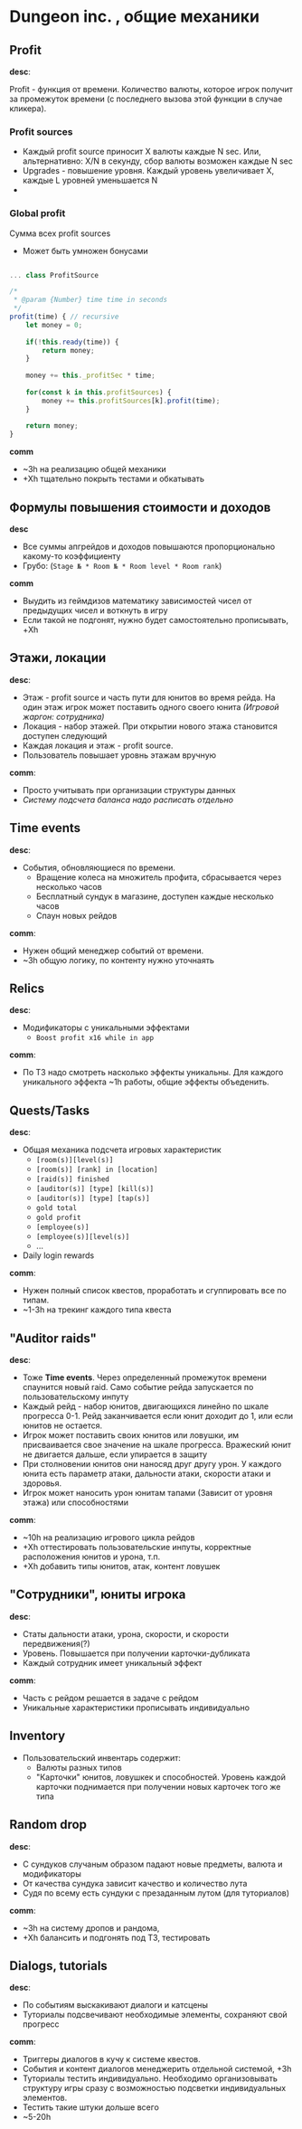 # Dungeon inc. , общие механики
## Profit 

**desc**:

Profit - функция от времени. Количество валюты, которое игрок получит за промежуток времени (с последнего вызова этой функции в случае кликера). 

### Profit sources
- Каждый profit source приносит X валюты каждые N sec. Или, альтернативно: X/N в секунду, сбор валюты возможен каждые N sec
- Upgrades - повышение уровня. Каждый уровень увеличивает X, каждые L уровней уменьшается N
-  

### Global profit
Сумма всех profit sources
- Может быть умножен бонусами

```javascript

... class ProfitSource

/*
 * @param {Number} time time in seconds	
 */
profit(time) { // recursive
	let money = 0;
	
	if(!this.ready(time)) {
		return money;
	}
	
	money += this._profitSec * time;
	
	for(const k in this.profitSources) {
		money += this.profitSources[k].profit(time);
	}
	
	return money;
}

```

**comm**

- ~3h на реализацию общей механики
- +Xh тщательно покрыть тестами и обкатывать 

## Формулы повышения стоимости и доходов
**desc**
- Все суммы апгрейдов и доходов повышаются пропорционально какому-то коэффициенту
- Грубо: (`Stage № * Room № * Room level * Room rank`)

**comm**
- Выудить из геймдизов математику зависимостей чисел от предыдущих чисел и воткнуть в игру
- Если такой не подгонят, нужно будет самостоятельно прописывать, +Xh

## Этажи, локации
**desc**:
- Этаж - profit source и часть пути для юнитов во время рейда. На один этаж игрок может поставить одного своего юнита *(Игровой жаргон: сотрудника)*
- Локация - набор этажей. При открытии нового этажа становится доступен следующий
- Каждая локация и этаж - profit source. 
- Пользователь повышает уровнь этажам вручную

**comm**:
- Просто учитывать при организации структуры данных
- *Систему подсчета баланса надо расписать отдельно*

## Time events
**desc**:
- События, обновляющиеся по времени.
	- Вращение колеса на множитель профита, сбрасывается через несколько часов
	- Бесплатный сундук в магазине, доступен каждые несколько часов
	- Спаун новых рейдов

**comm**:
- Нужен общий менеджер событий от времени.
- ~3h общую логику, по контенту нужно уточнаять
	
## Relics
**desc**:
- Модификаторы с уникальными эффектами
	- `Boost profit x16 while in app`

**comm**:
- По ТЗ надо смотреть насколько эффекты уникальны. Для каждого уникального эффекта ~1h работы, общие эффекты объеденить.

## Quests/Tasks
**desc**:
- Общая механика подсчета игровых характеристик
	- `[room(s)][level(s)]`
	- `[room(s)] [rank] in [location]`
	- `[raid(s)] finished`
	- `[auditor(s)] [type] [kill(s)]`
	- `[auditor(s)] [type] [tap(s)]`
	- `gold total`
	- `gold profit`
	- `[employee(s)]`
	- `[employee(s)][level(s)]`
	- ...
- Daily login rewards

**comm**:
- Нужен полный список квестов, проработать и сгуппировать все по типам.
- ~1-3h на трекинг каждого типа квеста

## "Auditor raids"
**desc**:
- Тоже **Time events**. Через определенный промежуток времени спаунится новый raid. Само событие рейда запускается по пользовательскому инпуту
- Каждый рейд - набор юнитов, двигающихся линейно по шкале прогресса 0-1. Рейд заканчивается если юнит доходит до 1, или если юнитов не остается.
- Игрок может поставить своих юнитов или ловушки, им присваивается свое значение на шкале прогресса. Вражеский юнит не двигается дальше, если упирается в защиту
- При столновении юнитов они наносяд друг другу урон. У каждого юнита есть параметр атаки, дальности атаки, скорости атаки и здоровья.
- Игрок может наносить урон юнитам тапами (Зависит от уровня этажа) или способностями

**comm**:
- ~10h на реализацию игрового цикла рейдов
- +Xh оттестировать пользовательские инпуты, корректные расположения юнитов и урона, т.п.
- +Xh добавить типы юнитов, атак, контент ловушек

## "Сотрудники", юниты игрока
**desc**:
- Статы дальности атаки, урона, скорости, и скорости передвижения(?)
- Уровень. Повышается при получении карточки-дубликата
- Каждый сотрудник имеет уникальный эффект

**comm**:
- Часть с рейдом решается в задаче с рейдом
- Уникальные характеристики прописывать индивидуально

## Inventory
- Пользовательский инвентарь содержит:
	- Валюты разных типов
	- "Карточки" юнитов, ловушкек и способностей. Уровень каждой карточки поднимается при получении новых карточек того же типа

## Random drop
**desc**:
- С сундуков случаным образом падают новые предметы, валюта и модификаторы
- От качества сундука зависит качество и количество лута
- Судя по всему есть сундуки с презаданным лутом (для туториалов)

**comm**:
- ~3h на систему дропов и рандома,
- +Xh балансить и подгонять под ТЗ, тестировать

## Dialogs, tutorials
**desc**:
- По событиям выскакивают диалоги и катсцены
- Туториалы подсвечивают необходимые элементы, сохраняют свой прогресс

**comm**:
- Триггеры диалогов в кучу к системе квестов.
- События и контент диалогов менеджерить отдельной системой, +3h
- Туториалы тестить индивидуально. Необходимо организовывать структуру игры сразу с возможностью подсветки индивидуальных элементов.
- Тестить такие штуки дольше всего
- ~5-20h 